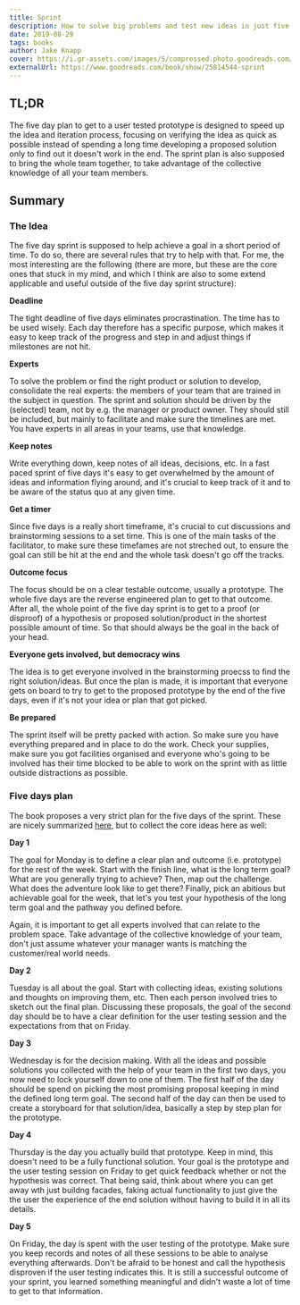 ```yaml
---
title: Sprint
description: How to solve big problems and test new ideas in just five days
date: 2019-08-29
tags: books
author: Jake Knapp
cover: https://i.gr-assets.com/images/S/compressed.photo.goodreads.com/books/1457284924l/25814544._SY475_.jpg
externalUrl: https://www.goodreads.com/book/show/25814544-sprint
---
```


## TL;DR

The five day plan to get to a user tested prototype is designed to speed up the idea and iteration process, focusing on verifying the idea as quick as possible instead of spending a long time developing a proposed solution only to find out it doesn't work in the end. The sprint plan is also supposed to bring the whole team together, to take advantage of the collective knowledge of all your team members.

## Summary

### The Idea

The five day sprint is supposed to help achieve a goal in a short period of time. To do so, there are several rules that try to help with that. For me, the most interesting are the following (there are more, but these are the core ones that stuck in my mind, and which I think are also to some extend applicable and useful outside of the five day sprint structure):

**Deadline**

The tight deadline of five days eliminates procrastination. The time has to be used wisely. Each day therefore has a specific purpose, which makes it easy to keep track of the progress and step in and adjust things if milestones are not hit.

**Experts**

To solve the problem or find the right product or solution to develop, consolidate the real experts: the members of your team that are trained in the subject in question. The sprint and solution should be driven by the (selected) team, not by e.g. the manager or product owner. They should still be included, but mainly to facilitate and make sure the timelines are met. You have experts in all areas in your teams, use that knowledge.

**Keep notes**

Write everything down, keep notes of all ideas, decisions, etc. In a fast paced sprint of five days it's easy to get overwhelmed by the amount of ideas and information flying around, and it's crucial to keep track of it and to be aware of the status quo at any given time.

**Get a timer**

Since five days is a really short timeframe, it's crucial to cut discussions and brainstorming sessions to a set time. This is one of the main tasks of the facilitator, to make sure these timefames are not streched out, to ensure the goal can still be hit at the end and the whole task doesn't go off the tracks.

**Outcome focus**

The focus should be on a clear testable outcome, usually a prototype. The whole five days are the reverse engineered plan to get to that outcome. After all, the whole point of the five day sprint is to get to a proof (or disproof) of a hypothesis or proposed solution/product in the shortest possible amount of time. So that should always be the goal in the back of your head.

**Everyone gets involved, but democracy wins**

The idea is to get everyone involved in the brainstorming proecss to find the right solution/ideas. But once the plan is made, it is important that everyone gets on board to try to get to the proposed prototype by the end of the five days, even if it's not your idea or plan that got picked.

**Be prepared**

The sprint itself will be pretty packed with action. So make sure you have everything prepared and in place to do the work. Check your supplies, make sure you got facilities organised and everyone who's going to be involved has their time blocked to be able to work on the sprint with as little outside distractions as possible.

### Five days plan

The book proposes a very strict plan for the five days of the sprint. These are nicely summarized [here](https://www.gv.com/sprint/), but to collect the core ideas here as well:

**Day 1**

The goal for Monday is to define a clear plan and outcome (i.e. prototype) for the rest of the week. Start with the finish line, what is the long term goal? What are you generally trying to achieve? Then, map out the challenge. What does the adventure look like to get there? Finally, pick an abitious but achievable goal for the week, that let's you test your hypothesis of the long term goal and the pathway you defined before.

Again, it is important to get all experts involved that can relate to the problem space. Take advantage of the collective knowledge of your team, don't just assume whatever your manager wants is matching the customer/real world needs.

**Day 2**

Tuesday is all about the goal. Start with collecting ideas, existing solutions and thoughts on improving them, etc. Then each person involved tries to sketch out the final plan. Discussing these proposals, the goal of the second day should be to have a clear definition for the user testing session and the expectations from that on Friday.

**Day 3**

Wednesday is for the decision making. With all the ideas and possible solutions you collected with the help of your team in the first two days, you now need to lock yourself down to one of them. The first half of the day should be spend on picking the most promising proposal keeping in mind the defined long term goal. The second half of the day can then be used to create a storyboard for that solution/idea, basically a step by step plan for the prototype.

**Day 4**

Thursday is the day you actually build that prototype. Keep in mind, this doesn't need to be a fully functional solution. Your goal is the prototype and the user testing session on Friday to get quick feedback whether or not the hypothesis was correct. That being said, think about where you can get away wth just buildng facades, faking actual functionality to just give the the user the experience of the end solution without having to build it in all its details.

**Day 5**

On Friday, the day is spent with the user testing of the prototype. Make sure you keep records and notes of all these sessions to be able to analyse everything afterwards. Don't be afraid to be honest and call the hypothesis disproven if the user testing indicates this. It is still a successful outcome of your sprint, you learned something meaningful and didn't waste a lot of time to get to that information.
